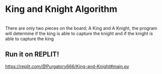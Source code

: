 # King and Knight Algorithm
\
There are only two pieces on the board; A King and A Knight, the program will determine if the king is able to capture the knight and if the knight is
able to capture the king


## Run it on REPLIT!
https://replit.com/@Purgatory666/King-and-Knight#main.py
